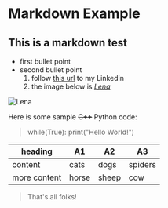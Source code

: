 # Markdown Example

## This is a markdown test


- first bullet point 
- second bullet point 
	1. follow [this url](https://www.linkedin.com/public-profile/settings?trk=d_flagship3_profile_self_view_public_profile) to my Linkedin
	2. the image below is *[Lena](https://en.wikipedia.org/wiki/Lenna)*

![Lena](https://upload.wikimedia.org/wikipedia/en/7/7d/Lenna_%28test_image%29.png)

Here is some sample ~~C++~~ Python code:

> while(True):
>	 print("Hello World!")


| heading | A1 | A2 | A3 |
| --- | ---- | --- | --- |
| content | cats | dogs | spiders |
| more content | horse | sheep | cow |

> That's all folks!
